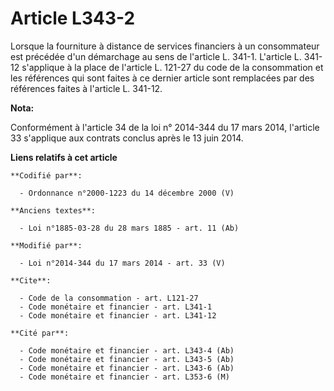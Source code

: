 # Article L343-2

Lorsque la fourniture à distance de services financiers à un consommateur est précédée d'un démarchage au sens de l'article
L. 341-1. L'article L. 341-12 s'applique à la place de l'article L. 121-27 du code de la consommation et les références qui
sont faites à ce dernier article sont remplacées par des références faites à l'article L. 341-12.

**Nota:**

Conformément à l'article 34 de la loi n° 2014-344 du 17 mars 2014, l'article 33 s'applique aux contrats conclus après le 13
juin 2014.

**Liens relatifs à cet article**

	**Codifié par**:

	  - Ordonnance n°2000-1223 du 14 décembre 2000 (V)

	**Anciens textes**:

	  - Loi n°1885-03-28 du 28 mars 1885 - art. 11 (Ab)

	**Modifié par**:

	  - Loi n°2014-344 du 17 mars 2014 - art. 33 (V)

	**Cite**:

	  - Code de la consommation - art. L121-27
	  - Code monétaire et financier - art. L341-1
	  - Code monétaire et financier - art. L341-12

	**Cité par**:

	  - Code monétaire et financier - art. L343-4 (Ab)
	  - Code monétaire et financier - art. L343-5 (Ab)
	  - Code monétaire et financier - art. L343-6 (Ab)
	  - Code monétaire et financier - art. L353-6 (M)
